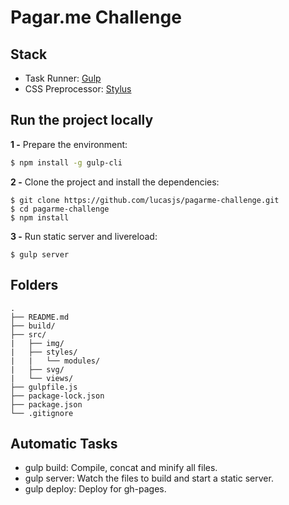 # Pagar.me Challenge

## Stack

- Task Runner: [Gulp](http://gulpjs.com/)
- CSS Preprocessor: [Stylus](http://stylus-lang.com/)

## Run the project locally

**1 -** Prepare the environment:

```sh
$ npm install -g gulp-cli
```

**2 -** Clone the project and install the dependencies:

```
$ git clone https://github.com/lucasjs/pagarme-challenge.git
$ cd pagarme-challenge
$ npm install
```

**3 -** Run static server and livereload:

```
$ gulp server
```

## Folders

	.
	├── README.md
	├── build/
	├── src/
	|   ├── img/
	|   ├── styles/
	|   |   └── modules/
	|   ├── svg/	
	|   └── views/
	├── gulpfile.js
	├── package-lock.json
	├── package.json
	└── .gitignore

## Automatic Tasks

- gulp build: Compile, concat and minify all files.
- gulp server: Watch the files to build and start a static server.
- gulp deploy: Deploy for gh-pages.
